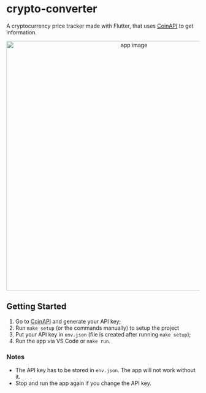 # crypto-converter

A cryptocurrency price tracker made with Flutter, that uses [CoinAPI](https://www.coinapi.io/) to get information.

<div align="center">
  <img src="https://github.com/brenobattaglin/crypto-converter/assets/8771994/0a612ed0-b3e5-4a64-87c5-abb1bcb0ec77" alt="app image" height="650"/>
</div>

## Getting Started

1. Go to [CoinAPI](https://www.coinapi.io/) and generate your API key;
2. Run `make setup` (or the commands manually) to setup the project
3. Put your API key in `env.json` (file is created after running `make setup`);
4. Run the app via VS Code or `make run`.

### Notes

- The API key has to be stored in `env.json`. The app will not work without it.
- Stop and run the app again if you change the API key.
